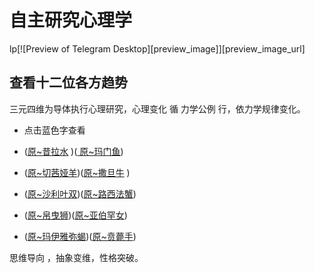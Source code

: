 # 自主研究心理学
lp[![Preview of Telegram Desktop][preview_image]][preview_image_url]

## 查看十二位各方趋势

三元四维为导体执行心理研究，心理变化 循 力学公例 行，依力学规律变化。
* 点击蓝色字查看

* ([原~昔拉水](https://github.com/txsrht886/Water-bottle) )([ 原~玛门鱼](https://telegram.org/dl/desktop/mac))
* ([原~切茜娅羊](https://github.com/txsrht886/Aries))([原~撒旦牛](https://github.com/txsrht886/Taurus) )
* ([原~沙利叶双](https://github.com/txsrht886/Gemini))([原~路西法蟹](https://github.com/txsrht886/Cancer))
* ([原~帛曳狮](https://github.com/txsrht886/Leo))([原~亚伯罕女](https://github.com/txsrht886/Virgo))
* ([原~玛伊雅弥蝎](https://github.com/txsrht886/Scorpio))([原~贲薨手](https://github.com/txsrht886/Sagittarius))


 思维导向 ，抽象变维，性格突破。
